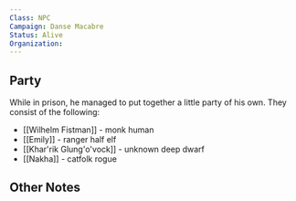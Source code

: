 ```yaml
---
Class: NPC
Campaign: Danse Macabre
Status: Alive
Organization:
---
```

## Party
While in prison, he managed to put together a little party of his own. They consist of the following:
- [[Wilhelm Fistman]] - monk human
- [[Emily]] - ranger half elf
- [[Khar'rik Glung'o'vock]] - unknown deep dwarf
- [[Nakha]] - catfolk rogue
## Other Notes
